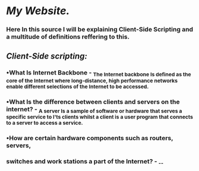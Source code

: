 # ***My Website.***
### Here In this source I will be explaining Client-Side Scripting and a multitude of definitions reffering to this.
 
## *****Client-Side scripting:*****
### **•What Is Internet Backbone** - <sub> The Internet backbone Is defined as the core of the Internet where long-distance, high performance networks enable different selections of the Internet to be accessed. 
### **•What Is the difference between clients and servers on the internet?** - <sub> A server Is a sample of software or hardware that serves a specific service to I'ts clients whilst a client is a user program that connects to a server to access a service. 
### **•How are certain hardware components such as routers, servers,** 
###     **switches and work stations a part of the Internet?** - <sub> --


